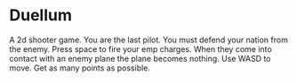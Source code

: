# Duellum
A 2d shooter game.
You are the last pilot. 
You must defend your nation from the enemy.
Press space to fire your emp charges.
When they come into contact with an enemy plane the plane becomes nothing.
Use WASD to move.
Get as many points as possible.
